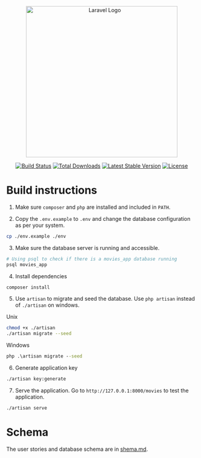<p align="center"><a href="https://laravel.com" target="_blank"><img src="https://raw.githubusercontent.com/laravel/art/master/logo-lockup/5%20SVG/2%20CMYK/1%20Full%20Color/laravel-logolockup-cmyk-red.svg" width="400" alt="Laravel Logo"></a></p>

<p align="center">
<a href="https://github.com/laravel/framework/actions"><img src="https://github.com/laravel/framework/workflows/tests/badge.svg" alt="Build Status"></a>
<a href="https://packagist.org/packages/laravel/framework"><img src="https://img.shields.io/packagist/dt/laravel/framework" alt="Total Downloads"></a>
<a href="https://packagist.org/packages/laravel/framework"><img src="https://img.shields.io/packagist/v/laravel/framework" alt="Latest Stable Version"></a>
<a href="https://packagist.org/packages/laravel/framework"><img src="https://img.shields.io/packagist/l/laravel/framework" alt="License"></a>
</p>

# Build instructions

1. Make sure `composer` and `php` are installed and included in `PATH`.

2. Copy the `.env.example` to `.env` and change the database configuration as
   per your system.

```bash
cp ./env.example ./env
```

3. Make sure the database server is running and accessible.

```bash
# Using psql to check if there is a movies_app database running
psql movies_app
```

4. Install dependencies

```bash
composer install
```

5. Use `artisan` to migrate and seed the database. Use `php artisan` instead of `./artisan` on windows.

Unix

```bash
chmod +x ./artisan
./artisan migrate --seed
```

Windows

```cmd
php .\artisan migrate --seed
```

6. Generate application key

```bash
./artisan key:generate
```

7. Serve the application. Go to `http://127.0.0.1:8000/movies` to test the
   application.

```sh
./artisan serve
```

# Schema

The user stories and database schema are in [shema.md](schema.md).

